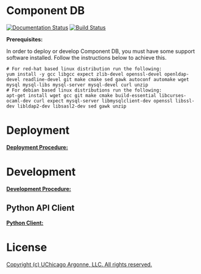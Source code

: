 # Component DB

[![Documentation Status](https://readthedocs.org/projects/componentdb/badge/?version=latest)](http://componentdb.readthedocs.io/en/latest/?badge=latest)
[![Build Status](https://travis-ci.org/AdvancedPhotonSource/ComponentDB.svg?branch=master)](https://travis-ci.org/AdvancedPhotonSource/ComponentDB)

**Prerequisites:**

In order to deploy or develop Component DB, you must have some support software installed. Follow the instructions below to achieve this.
    
    # For red-hat based linux distribution run the following:
    yum install -y gcc libgcc expect zlib-devel openssl-devel openldap-devel readline-devel git make cmake sed gawk autoconf automake wget mysql mysql-libs mysql-server mysql-devel curl unzip
    # For debian based linux distributions run the following:
    apt-get install wget gcc git make cmake build-essential libcurses-ocaml-dev curl expect mysql-server libmysqlclient-dev openssl libssl-dev libldap2-dev libsasl2-dev sed gawk unzip

# Deployment

[**Deployment Procedure:**](./docs/DEPLOYMENT.md)

# Development 

[**Development Procedure:**](./docs/DEVELOPMENT.md)

## Python API Client

[**Python Client:**](./docs/CLIENT.md)

# License
[Copyright (c) UChicago Argonne, LLC. All rights reserved.](https://github.com/AdvancedPhotonSource/ComponentDB/blob/master/LICENSE)
